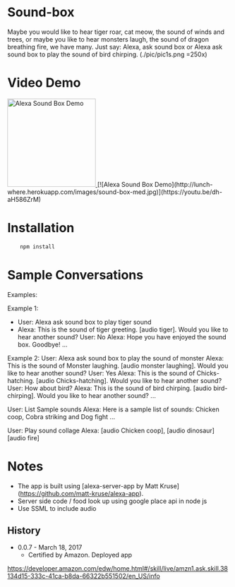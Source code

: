 # Sound-box
Maybe you would like to hear tiger roar, cat meow, the sound of winds and trees, or maybe you like to hear monsters laugh, the sound of dragon breathing fire, we have many. Just say: Alexa, ask sound box or Alexa ask sound box to play the sound of bird chirping.
(./pic/pic1s.png =250x)
# Video Demo
<a href="https://youtu.be/dh-aH586ZrM">
<img src="http://lunch-where.herokuapp.com/images/sound-box-med.jpg" alt="Alexa Sound Box Demo" style="width: 200px;"/>
</a>
[![Alexa Sound Box Demo](http://lunch-where.herokuapp.com/images/sound-box-med.jpg)](https://youtu.be/dh-aH586ZrM)

# Installation

```bash
	npm install
```

# Sample Conversations
>

 Examples:
 

 Example 1:
 
 * User: Alexa ask sound box to play tiger sound
 * Alexa: This is the sound of tiger greeting. [audio tiger]. Would you like to hear another sound?
 User: No
 Alexa: Hope you have enjoyed the sound box. Goodbye!
 ...


 Example 2:
 User: Alexa ask sound box to play the sound of monster
 Alexa: This is the sound of Monster laughing. [audio monster laughing]. Would you like to hear another sound?
 User: Yes
 Alexa: This is the sound of Chicks-hatching. [audio Chicks-hatching]. Would you like to hear another sound?
 User: How about bird?
 Alexa: This is the sound of bird chirping. [audio bird-chirping]. Would you like to hear another sound?
 ...

 User: List Sample sounds
 Alexa: Here is a sample list of sounds: Chicken coop, Cobra striking and Dog fight
 ...

 User: Play sound collage
 Alexa: [audio Chicken coop], [audio dinosaur] [audio fire]

 # Notes

 - The app is built using [alexa-server-app by Matt Kruse] (https://github.com/matt-kruse/alexa-app).
 - Server side code / food look up using google place api in node js
 - Use SSML to include audio


## History

- 0.0.7 - March 18, 2017
  - Certified by Amazon. Deployed app

https://developer.amazon.com/edw/home.html#/skill/live/amzn1.ask.skill.38134d15-333c-41ca-b8da-66322b551502/en_US/info
